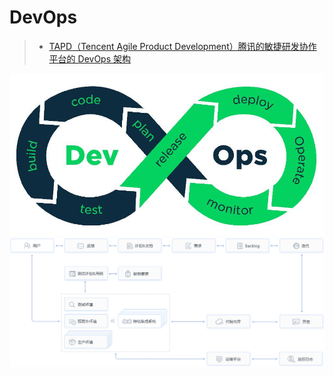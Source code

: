 # DevOps

> * [TAPD（Tencent Agile Product Development）腾讯的敏捷研发协作平台的 DevOps 架构](https://www.tapd.cn/official/solution/devops)

![](./images/devops.png)
![](./images/tapd-devops.png)


